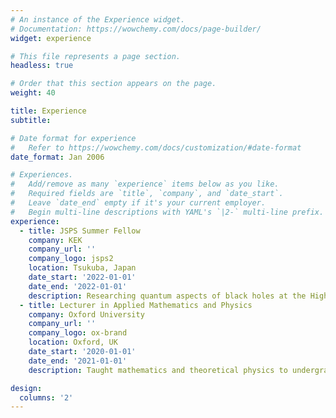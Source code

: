 ```yaml
---
# An instance of the Experience widget.
# Documentation: https://wowchemy.com/docs/page-builder/
widget: experience

# This file represents a page section.
headless: true

# Order that this section appears on the page.
weight: 40

title: Experience
subtitle:

# Date format for experience
#   Refer to https://wowchemy.com/docs/customization/#date-format
date_format: Jan 2006

# Experiences.
#   Add/remove as many `experience` items below as you like.
#   Required fields are `title`, `company`, and `date_start`.
#   Leave `date_end` empty if it's your current employer.
#   Begin multi-line descriptions with YAML's `|2-` multi-line prefix.
experience:
  - title: JSPS Summer Fellow
    company: KEK
    company_url: ''
    company_logo: jsps2
    location: Tsukuba, Japan
    date_start: '2022-01-01'
    date_end: '2022-01-01'
    description: Researching quantum aspects of black holes at the High Energy Accelerator Research Organisation.
  - title: Lecturer in Applied Mathematics and Physics
    company: Oxford University
    company_url: ''
    company_logo: ox-brand
    location: Oxford, UK
    date_start: '2020-01-01'
    date_end: '2021-01-01'
    description: Taught mathematics and theoretical physics to undergraduates from first year to fourth.

design:
  columns: '2'
---
```

